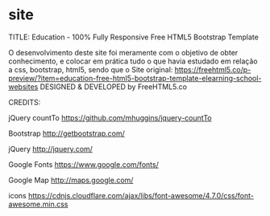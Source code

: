 # site
TITLE: Education - 100% Fully Responsive Free HTML5 Bootstrap Template

O desenvolvimento deste site foi meramente com o objetivo de obter conhecimento, e colocar em 
prática tudo o que havia estudado em relação a css, bootstrap, html5, sendo que o 
Site original:
https://freehtml5.co/p-preview/?item=education-free-html5-bootstrap-template-elearning-school-websites
DESIGNED & DEVELOPED by FreeHTML5.co

CREDITS:

jQuery countTo
https://github.com/mhuggins/jquery-countTo

Bootstrap
http://getbootstrap.com/

jQuery
http://jquery.com/

Google Fonts
https://www.google.com/fonts/

Google Map
http://maps.google.com/

icons
https://cdnjs.cloudflare.com/ajax/libs/font-awesome/4.7.0/css/font-awesome.min.css


